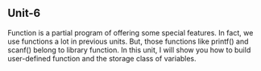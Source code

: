 ## Unit-6
Function is a partial program of offering some special features. In fact, we use functions a lot in previous units. 
But, those functions like printf() and scanf() belong to library function. In this unit, I will show you how to build user-defined function
and the storage class of variables.
